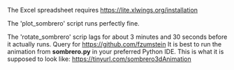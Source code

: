 The Excel spreadsheet requires https://lite.xlwings.org/installation

The 'plot_sombrero' script runs perfectly fine.

The 'rotate_sombrero' scrip lags for about 3 minutes and 30 seconds before it actually runs. Query for https://github.com/fzumstein
It is best to run the animation from **sombrero.py** in your preferred Python IDE.
This is what it is supposed to look like: https://tinyurl.com/sombrero3dAnimation 
